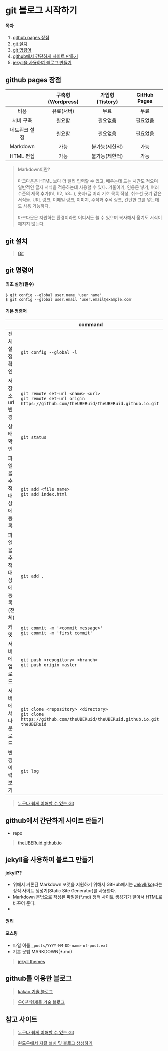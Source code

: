 # git 블로그 시작하기

#### 목차

1. [github pages 장점](#github-pages-장점)
1. [git 설치](#git-설치)
1. [git 명령어](#git-명령어)
1. [github에서 간단하게 사이트 만들기](#github에서-간단하게-사이트-만들기)
1. [jekyll을 사용하여 블로그 만들기](#jekyll을-사용하여-블로그-만들기)

## github pages 장점

|  | 구축형 (Wordpress) | 가입형 (Tistory) | GitHub Pages |
|:--:|:--:|:--:|:--:|
| 비용 | 유료(서버) | 무료 | 무료 |
| 서버 구축 | 필요함 | 필요없음 | 필요없음 |
| 네트워크 설정 | 필요함 | 필요없음 | 필요없음 |
| Markdown | 가능 | 불가능(제한적) | 가능 |
| HTML 편집 | 가능 | 불가능(제한적) | 가능 |

> Markdown이란?<br><br>
> 마크다운은 HTML 보다 더 빨리 입력할 수 있고, 배우는데 드는 시간도 적으며 일반적인 글자 서식을 적용하는데 사용할 수 있다. 기울이기, 인용문 넣기, 여러 수준의 제목 추가(h1, h2, h3...), 숫자/글 머리 기호 목록 작성, 취소선 긋기 같은 서식들. URL 링크, 이메일 링크, 이미지, 주석과 주석 링크, 간단한 표를 넣는데도 사용 가능하다.<br><br>
> 마크다운은 지원하는 환경이라면 어디서든 쓸 수 있으며 복사해서 옮겨도 서식이 깨지지 않는다.

## git 설치

>[Git](https://git-scm.com/)

## git 명령어

#### 최초 설정(필수)

	$ git config --global user.name 'user name'
	$ git config --global user.email 'user.email@example.com'

#### 기본 명령어

|  | command |
|-|-|
| 전체 설정 확인 |  `git config --global -l` |
| 저장소 url 변경 |  `git remote set-url <name> <url>` <br> `git remote set-url origin https://github.com/theUBERuid/theUBERuid.github.io.git` |
| 상태 확인 |  `git status` |
| 파일을 추적 대상에 등록 |  `git add <file name>` <br> `git add index.html`|
| 파일을 추적 대상에 등록(전체) |  `git add .` |
| 커밋 |  `git commit -m '<commit message>'` <br> `git commit -m 'first commit'`|
| 서버에 업로드 |  `git push <repogitory> <branch>` <br> `git push origin master` |
| 서버에서 다운로드 |  `git clone <repository> <directory>` <br> `git clone https://github.com/theUBERuid/theUBERuid.github.io.git theUBERuid`|
| 변경 이력 보기 |  `git log` |


>[누구나 쉽게 이해할 수 있는 Git](https://backlog.com/git-tutorial/kr/)

## github에서 간단하게 사이트 만들기

- repo

>[theUBERuid.github.io](https://github.com/theUBERuid/theUBERuid.github.io)

## jekyll을 사용하여 블로그 만들기

#### jekyll??

- 위에서 거론된 Markdown 포맷을 지원하기 위해서 GitHub에서는 [Jekyll(ko)](https://jekyllrb-ko.github.io/)라는 정적 사이트 생성기(Static Site Generator)를 사용한다.
- Markdown 문법으로 작성된 파일을(*.md) 정적 사이트 생성기가 알아서 HTML로 바꾸어 준다.
-

#### 원리



#### 포스팅

- 파일 이름 `_posts/YYYY-MM-DD-name-of-post.ext`
- 기본 문법 MARKDOWN(*.md)

>[jekyll themes](http://jekyllthemes.org/)

## github를 이용한 블로그

>[kakao 기술 블로그](http://tech.kakao.com/)

>[우아한형제들 기술 블로그](http://woowabros.github.io/)

## 참고 사이트

>[누구나 쉽게 이해할 수 있는 Git](https://backlog.com/git-tutorial/kr/)

>[윈도우에서 지킬 설치 및 블로그 생성하기](https://shryu8902.github.io/jekyll/jekyll-on-windows/)

